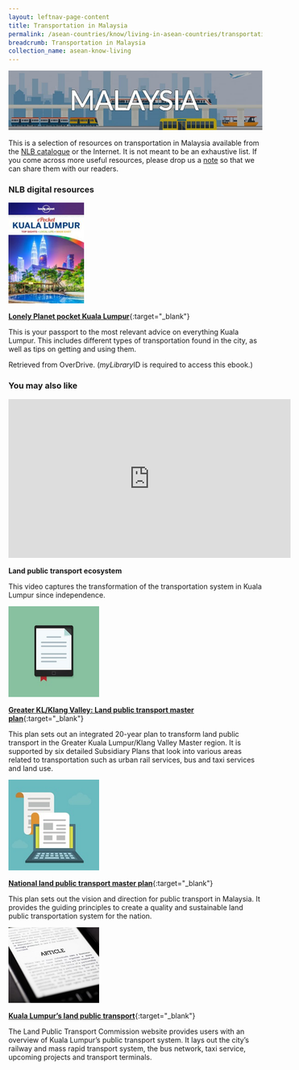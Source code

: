 ```yaml
---
layout: leftnav-page-content
title: Transportation in Malaysia
permalink: /asean-countries/know/living-in-asean-countries/transportation-in-Malaysia/
breadcrumb: Transportation in Malaysia
collection_name: asean-know-living
---
```


<img src="/images/asean-living/Transportation-Malaysia.jpg" alt="Transportation Malaysia banner" style="width:800px;" />

 This is a selection of resources on transportation in Malaysia available from the [NLB catalogue](http://catalogue.nlb.gov.sg/) or the Internet.  It is not meant to be an exhaustive list. If you come across more useful resources, please drop us a [note](http://www.eyeonasia.sg/contact/) so that we can share them with our readers.

### **NLB digital resources**

<img src="/images/book-covers/Lonely-Planet-pocket-Kuala-Lumpur.jpg" style="width:150px;" />

[**Lonely Planet pocket Kuala Lumpur**](https://nlb.overdrive.com/media/87E9D7A6-DCA9-4ADC-8B1E-A8B57F1F8D3E){:target="_blank"}

This is your passport to the most relevant advice on everything Kuala Lumpur. This includes different types of transportation found in the city, as well as tips on getting and using them.

Retrieved from OverDrive. (*myLibrary*ID is required to access this ebook.)

### **You may also like**

<div class="bp-youtube">
<iframe width="560" height="315" src="https://www.youtube.com/embed/PxJM45mHD8g" frameborder="0" allow="accelerometer; autoplay; encrypted-media; gyroscope; picture-in-picture" allowfullscreen></iframe>
</div>

**Land public transport ecosystem**

This video captures the transformation of the transportation system in Kuala Lumpur since independence.

<img src="/images/resources/Article 2.jpg" style="width:180px;" />

[**Greater KL/Klang Valley: Land public transport master plan**](http://www.spad.gov.my/sites/default/files/new-land-public-transpor-master-plan.pdf){:target="_blank"}

This plan sets out an integrated 20-year plan to transform land public transport in the Greater Kuala Lumpur/Klang Valley Master region. It is supported by six detailed Subsidiary Plans that look into various areas related to transportation such as urban rail services, bus and taxi services and land use.

<img src="/images/resources/Article 1.jpg" style="width:180px;" />

[**National land public transport master plan**](http://www.spad.gov.my/sites/default/files/nlptmp_bi_version_8_nov_13.pdf){:target="_blank"}

This plan sets out the vision and direction for public transport in Malaysia. It provides the guiding principles to create a quality and sustainable land public transportation system for the nation.

<img src="/images/resources/Article 3.jpg" style="width:180px;" />

[**Kuala Lumpur’s land public transport**](http://www.spad.gov.my/){:target="_blank"}

The Land Public Transport Commission website provides users with an overview of Kuala Lumpur’s public transport system. It lays out the city’s railway and mass rapid transport system, the bus network, taxi service, upcoming projects and transport terminals.